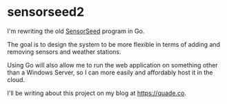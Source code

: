 # sensorseed2

I'm rewriting the old [SensorSeed](https://github.com/wdq/SensorSeed) program in Go.

The goal is to design the system to be more flexible in terms of adding and removing sensors and weather stations.

Using Go will also allow me to run the web application on something other than a Windows Server, so I can more easily and affordably host it in the cloud. 

I'll be writing about this project on my blog at https://quade.co.
